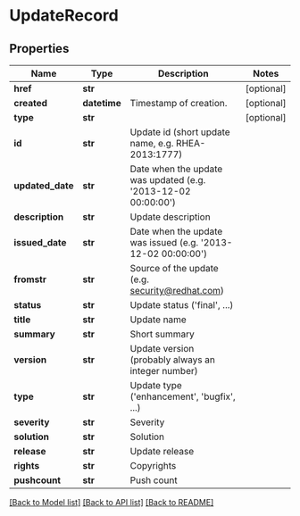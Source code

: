 # UpdateRecord

## Properties
Name | Type | Description | Notes
------------ | ------------- | ------------- | -------------
**href** | **str** |  | [optional] 
**created** | **datetime** | Timestamp of creation. | [optional] 
**type** | **str** |  | [optional] 
**id** | **str** | Update id (short update name, e.g. RHEA-2013:1777) | 
**updated_date** | **str** | Date when the update was updated (e.g. &#39;2013-12-02 00:00:00&#39;) | 
**description** | **str** | Update description | 
**issued_date** | **str** | Date when the update was issued (e.g. &#39;2013-12-02 00:00:00&#39;) | 
**fromstr** | **str** | Source of the update (e.g. security@redhat.com) | 
**status** | **str** | Update status (&#39;final&#39;, ...) | 
**title** | **str** | Update name | 
**summary** | **str** | Short summary | 
**version** | **str** | Update version (probably always an integer number) | 
**type** | **str** | Update type (&#39;enhancement&#39;, &#39;bugfix&#39;, ...) | 
**severity** | **str** | Severity | 
**solution** | **str** | Solution | 
**release** | **str** | Update release | 
**rights** | **str** | Copyrights | 
**pushcount** | **str** | Push count | 

[[Back to Model list]](../README.md#documentation-for-models) [[Back to API list]](../README.md#documentation-for-api-endpoints) [[Back to README]](../README.md)


